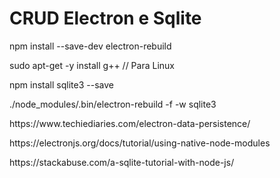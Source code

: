 # CRUD Electron e Sqlite

<p>npm install --save-dev electron-rebuild</p>

<p>sudo apt-get -y install g++ // Para Linux</p>

<p>npm install sqlite3 --save</p>

<p>./node_modules/.bin/electron-rebuild  -f -w sqlite3</p>

<p>https://www.techiediaries.com/electron-data-persistence/</p>

<p>https://electronjs.org/docs/tutorial/using-native-node-modules</p>

<p>https://stackabuse.com/a-sqlite-tutorial-with-node-js/</p>
